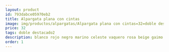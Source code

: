 ```yaml
---
layout: product
id: 793dabce05970eb2
title: Alpargata plana con cintas
image: img/productos/alpargatas/Alpargata plana con cintas=32=doble destacado2=blanco rojo negro marino celeste vaquero rosa beige gaimo.webp
price: 32
tags: doble destacado2
description: blanco rojo negro marino celeste vaquero rosa beige gaimo
order: 1
---
```


